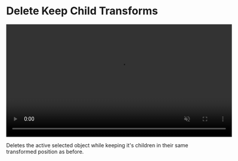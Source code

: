 # Delete Keep Child Transforms

<video controls autoplay loop muted style="width: 120%;">
  <source src="/gifs/delete_keep_transforms.mp4" type="video/mp4">
</video>

<br>

Deletes the active selected object while keeping it's children in their same transformed position as before.
